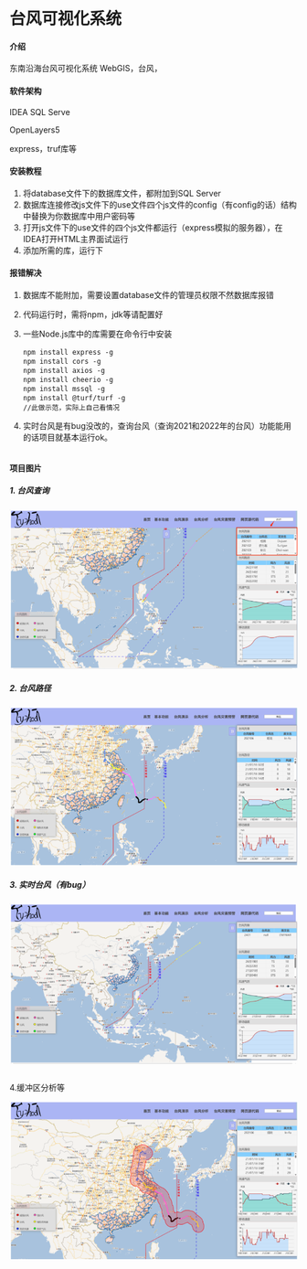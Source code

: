 # 台风可视化系统

#### 介绍

东南沿海台风可视化系统
WebGIS，台风，

#### 软件架构

IDEA
SQL Serve

OpenLayers5

express，truf库等

#### 安装教程

1.  将database文件下的数据库文件，都附加到SQL Server
2.  数据库连接修改js文件下的use文件四个js文件的config（有config的话）结构中替换为你数据库中用户密码等
3.  打开js文件下的use文件的四个js文件都运行（express模拟的服务器），在IDEA打开HTML主界面试运行
4.  添加所需的库，运行下

#### 报错解决

1. 数据库不能附加，需要设置database文件的管理员权限不然数据库报错

2. 代码运行时，需将npm，jdk等请配置好

3. 一些Node.js库中的库需要在命令行中安装

   ```
   npm install express -g
   npm install cors -g
   npm install axios -g
   npm install cheerio -g
   npm install mssql -g
   npm install @turf/turf -g
   //此做示范，实际上自己看情况
   ```

4. 实时台风是有bug没改的，查询台风（查询2021和2022年的台风）功能能用的话项目就基本运行ok。

   ```
   
   ```

#### 项目图片

##### 1. 台风查询

![image-20240619144216249](images\github\image-20240619144216249.png)

##### 2. 台风路径

![image-20240619144313740](images\github\image-20240619144313740.png)

##### 3. 实时台风（有bug）

![image-20240619144408649](images\github\image-20240619144408649.png)

   ```

   ```

4.缓冲区分析等

![image-20240619144450355](images\github\image-20240619144450355.png)
